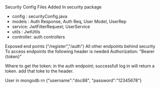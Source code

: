 Security Config
Files Added
In security package
- config : securityConfig.java
- models : Auth Response, Auth Req, User Model, UserRep
- service: JwtFilterRequest; UserService
- utils  : JwtUtils
- controller: auth controllers

Exposed end points ("/register","/auth")
All other endpoints behind security
To access endpoints the following header is needed
Authorization: "Bearer {token}"

Where to get the token:
in the auth endpoint; successfull log in will return a token.
add that toke to the header.

User in mongodb rn
{"username":"doc88",
"password":"12345678"}